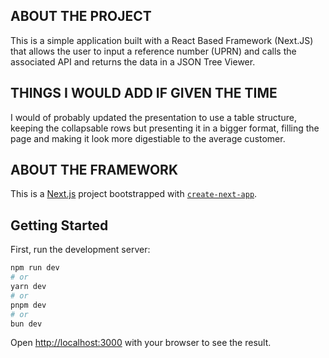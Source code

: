 ## ABOUT THE PROJECT

This is a simple application built with a React Based Framework (Next.JS) that allows the user to input a reference number (UPRN) and calls the associated API and returns the data in a JSON Tree Viewer.

## THINGS I WOULD ADD IF GIVEN THE TIME

I would of probably updated the presentation to use a table structure, keeping the collapsable rows but presenting it in a bigger format, filling the page and making it look more digestiable to the average customer.

## ABOUT THE FRAMEWORK

This is a [Next.js](https://nextjs.org) project bootstrapped with [`create-next-app`](https://nextjs.org/docs/app/api-reference/cli/create-next-app).

## Getting Started

First, run the development server:

```bash
npm run dev
# or
yarn dev
# or
pnpm dev
# or
bun dev
```

Open [http://localhost:3000](http://localhost:3000) with your browser to see the result.
